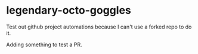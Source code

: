 # legendary-octo-goggles
Test out github project automations because I can't use a forked repo to do it.

Adding something to test a PR.
